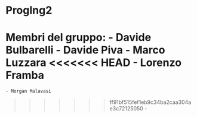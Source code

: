 # ProgIng2

Membri del gruppo:
    - Davide Bulbarelli
    - Davide Piva
    - Marco Luzzara
<<<<<<< HEAD
    - Lorenzo Framba
=======
    - Morgan Malavasi
>>>>>>> ff91bf515fef1eb9c34ba2caa304ae3c72125050
    -
